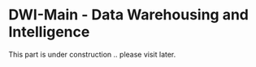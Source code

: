 # DWI-Main - Data Warehousing and Intelligence
This part is under construction .. please visit later.
